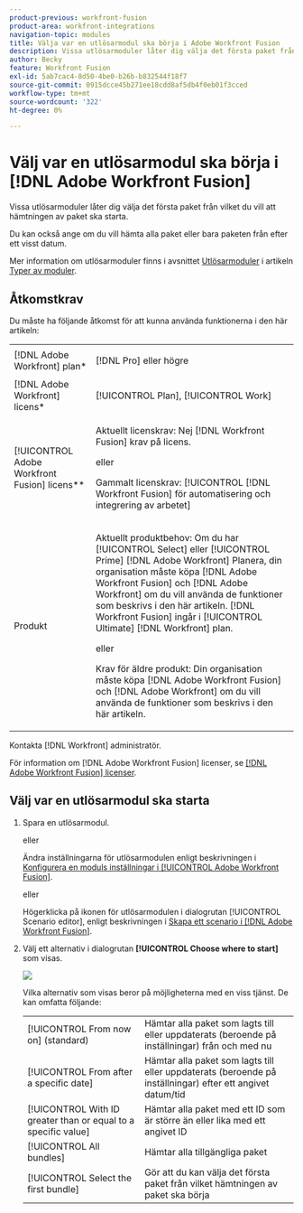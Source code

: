 ```yaml
---
product-previous: workfront-fusion
product-area: workfront-integrations
navigation-topic: modules
title: Välja var en utlösarmodul ska börja i Adobe Workfront Fusion
description: Vissa utlösarmoduler låter dig välja det första paket från vilket du vill att hämtningen av paket ska starta.
author: Becky
feature: Workfront Fusion
exl-id: 5ab7cac4-8d50-4be0-b26b-b832544f18f7
source-git-commit: 0915dcce45b271ee18cdd8af5db4f0eb01f3cced
workflow-type: tm+mt
source-wordcount: '322'
ht-degree: 0%

---
```


# Välj var en utlösarmodul ska börja i [!DNL Adobe Workfront Fusion]

Vissa utlösarmoduler låter dig välja det första paket från vilket du vill att hämtningen av paket ska starta.

Du kan också ange om du vill hämta alla paket eller bara paketen från efter ett visst datum.

Mer information om utlösarmoduler finns i avsnittet [Utlösarmoduler](../../workfront-fusion/modules/module-types.md#triggers) i artikeln [Typer av moduler](../../workfront-fusion/modules/module-types.md).

## Åtkomstkrav

Du måste ha följande åtkomst för att kunna använda funktionerna i den här artikeln:

<table style="table-layout:auto">
 <col> 
 <col> 
 <tbody> 
  <tr> 
    <td role="rowheader">[!DNL Adobe Workfront] plan*</td> 
   <td> <p>[!DNL Pro] eller högre</p> </td> 
  </tr> 
  <tr data-mc-conditions=""> 
   <td role="rowheader">[!DNL Adobe Workfront] licens*</td> 
   <td> <p>[!UICONTROL Plan], [!UICONTROL Work]</p> </td> 
  </tr> 
  <tr> 
   <td role="rowheader">[!UICONTROL Adobe Workfront Fusion] licens**</td> 
   <td>
   <p>Aktuellt licenskrav: Nej [!DNL Workfront Fusion] krav på licens.</p>
   <p>eller</p>
   <p>Gammalt licenskrav: [!UICONTROL [!DNL Workfront Fusion] för automatisering och integrering av arbetet] </p>
   </td> 
  </tr> 
  <tr> 
   <td role="rowheader">Produkt</td> 
   <td>
   <p>Aktuellt produktbehov: Om du har [!UICONTROL Select] eller [!UICONTROL Prime] [!DNL Adobe Workfront] Planera, din organisation måste köpa [!DNL Adobe Workfront Fusion] och [!DNL Adobe Workfront] om du vill använda de funktioner som beskrivs i den här artikeln. [!DNL Workfront Fusion] ingår i [!UICONTROL Ultimate] [!DNL Workfront] plan.</p>
   <p>eller</p>
   <p>Krav för äldre produkt: Din organisation måste köpa [!DNL Adobe Workfront Fusion] och [!DNL Adobe Workfront] om du vill använda de funktioner som beskrivs i den här artikeln.</p>
   </td> 
  </tr> 
 </tbody> 
</table>

Kontakta [!DNL Workfront] administratör.

För information om [!DNL Adobe Workfront Fusion] licenser, se [[!DNL Adobe Workfront Fusion] licenser](../../workfront-fusion/get-started/license-automation-vs-integration.md).

## Välj var en utlösarmodul ska starta

1. Spara en utlösarmodul.

   eller

   Ändra inställningarna för utlösarmodulen enligt beskrivningen i [Konfigurera en moduls inställningar i [!UICONTROL Adobe Workfront Fusion]](../../workfront-fusion/modules/configure-a-modules-settings.md).

   eller

   Högerklicka på ikonen för utlösarmodulen i dialogrutan [!UICONTROL Scenario editor], enligt beskrivningen i [Skapa ett scenario i [!DNL Adobe Workfront Fusion]](../../workfront-fusion/scenarios/create-a-scenario.md).

1. Välj ett alternativ i dialogrutan **[!UICONTROL Choose where to start]** som visas.

   ![](assets/choose-where-to-start-350x346.jpg)

   Vilka alternativ som visas beror på möjligheterna med en viss tjänst. De kan omfatta följande:

   <table style="table-layout:auto">
        <tr>
            <td>[!UICONTROL From now on] (standard)</td>
            <td>Hämtar alla paket som lagts till eller uppdaterats (beroende på inställningar) från och med nu</td>
        </tr>
        <tr>
            <td>[!UICONTROL From after a specific date]</td>
            <td>Hämtar alla paket som lagts till eller uppdaterats (beroende på inställningar) efter ett angivet datum/tid</td>
        </tr>
        <tr>
            <td>[!UICONTROL With ID greater than or equal to a specific value]</td>
            <td>Hämtar alla paket med ett ID som är större än eller lika med ett angivet ID</td> 
        </tr>
        <tr>
            <td>[!UICONTROL All bundles]</td>
            <td>Hämtar alla tillgängliga paket</td>
        </tr>
        <tr>
            <td>[!UICONTROL Select the first bundle]</td>
            <td>Gör att du kan välja det första paket från vilket hämtningen av paket ska börja</td>
        </tr>
   </table>

